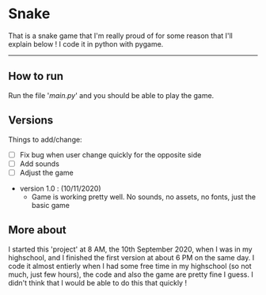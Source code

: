 # Snake
That is a snake game that I'm really proud of for some reason that I'll explain below !
I code it in python with pygame.
- - - -
## How to run
Run the file '*main.py*' and you should be able to play the game.

## Versions
Things to add/change:
  - [ ] Fix bug when user change quickly for the opposite side
  - [ ] Add sounds 
  - [ ] Adjust the game
  
- version 1.0 : (10/11/2020)
  - Game is working pretty well. No sounds, no assets, no fonts, just the basic game 

## More about
I started this 'project' at 8 AM, the 10th September 2020, when I was in my highschool, and I finished the first version at about 6 PM on the same day. I code it almost entierly when I had some free time in my highschool (so not much, just few hours), the code and also the game are pretty fine I guess. I didn't think that I would be able to do this that quickly ! 
